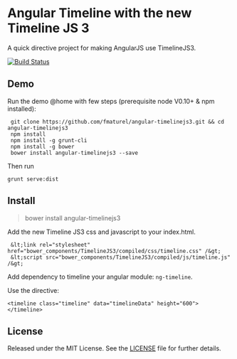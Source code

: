 # Angular Timeline with the new Timeline JS 3

A quick directive project for making AngularJS use TimelineJS3.

[![Build Status](https://secure.travis-ci.org/fmaturel/angular-timelinejs3.svg)](http:/travis-ci.org/fmaturel/angular-timelinejs3)

## Demo

Run the demo @home with few steps (prerequisite node V0.10+ & npm installed):

```
 git clone https://github.com/fmaturel/angular-timelinejs3.git && cd angular-timelinejs3
 npm install
 npm install -g grunt-cli
 npm install -g bower
 bower install angular-timelinejs3 --save
```

Then run 

`grunt serve:dist`

## Install

> bower install angular-timelinejs3

Add the new Timeline JS3 css and javascript to your index.html.

```
 &lt;link rel="stylesheet" href="bower_components/TimelineJS3/compiled/css/timeline.css" /&gt;
 &lt;script src="bower_components/TimelineJS3/compiled/js/timeline.js" /&gt; 
```

Add dependency to timeline your angular module: `ng-timeline`.

Use the directive:

`<timeline class="timeline" data="timelineData" height="600"></timeline>`

## License

Released under the MIT License. See the [LICENSE][license] file for further details.

[license]: https://github.com/fmaturel/angular-timelinejs3/blob/master/LICENSE